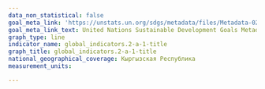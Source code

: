 ```yaml
---
data_non_statistical: false
goal_meta_link: 'https://unstats.un.org/sdgs/metadata/files/Metadata-02-0A-01.pdf '
goal_meta_link_text: United Nations Sustainable Development Goals Metadata (PDF 223 KB)
graph_type: line
indicator_name: global_indicators.2-a-1-title
graph_title: global_indicators.2-a-1-title
national_geographical_coverage: Кыргызская Республика
measurement_units: 

---
```


